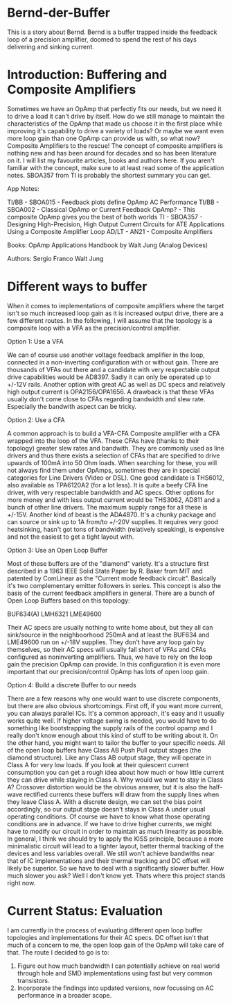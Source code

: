# Bernd-der-Buffer
This is a story about Bernd. Bernd is a buffer trapped inside the feedback loop of a precision amplifier, doomed to spend the rest of his days delivering and sinking current.


# Introduction: Buffering and Composite Amplifiers

Sometimes we have an OpAmp that perfectly fits our needs, but we need it to drive a load it can't drive by itself. How do we still manage to maintain the characteristics of the OpAmp that made us choose it in the first place while improving it's capability to drive a variety of loads? Or maybe we want even more loop gain than one OpAmp can provide us with, so what now? Composite Amplifiers to the rescue! The concept of composite amplifiers is nothing new and has been around for decades and so has been literature on it. I will list my favourite articles, books and authors here. If you aren't familiar with the concept, make sure to at least read some of the application notes. SBOA357 from TI is probably the shortest summary you can get.

App Notes:

TI/BB - SBOA015 - Feedback plots define OpAmp AC Performance 
TI/BB - SBOA002 - Classical OpAmp or Current Feedback OpAmp? - This composite OpAmp gives you the best of both worlds
TI - SBOA357 - Designing High-Precision, High Output Current Circuits for ATE Applications Using a Composite Amplifier Loop
AD/LT - AN21 - Composite Amplifiers

Books:
OpAmp Applications Handbook by Walt Jung (Analog Devices)

Authors:
Sergio Franco
Walt Jung

# Different ways to buffer

When it comes to implementations of composite amplifiers where the target isn't so much increased loop gain as it is increased output drive, there are a few different routes. In the following, I will assume that the topology is a composite loop with a VFA as the precision/control amplifier.

Option 1: Use a VFA

We can of course use another voltage feedback amplifier in the loop, connected in a non-inverting configuration with or without gain. There are thousands of VFAs out there and a candidate with very respectable output drive capabilities would be AD8397. Sadly it can only be operated up to +/-12V rails. Another option with great AC as well as DC specs and relatively high output current is OPA2156/OPA1656. A drawback is that these VFAs usually don't come close to CFAs regarding bandwidth and slew rate. Especially the bandwith aspect can be tricky.

Option 2: Use a CFA

A common approach is to build a VFA-CFA Composite amplifier with a CFA wrapped into the loop of the VFA. These CFAs have (thanks to their topology) greater slew rates and bandwith. They are commonly used as line drivers and thus there exists a selection of CFAs that are specified to drive upwards of 100mA into 50 Ohm loads. When searching for these, you will not always find them under OpAmps, sometimes they are in special categories for Line Drivers (Video or DSL). One good candidate is THS6012, also available as TPA6120A2 (for a lot less). It is quite a beefy CFA line driver, with very respectable bandwidth and AC specs. Other options for more money and with less output current would be THS3062, AD811 and a bunch of other line drivers. The maximum supply range for all these is +/-15V. Another kind of beast is the ADA4870. It's a chunky package and can source or sink up to 1A from/to +/-20V supplies. It requires very good heatsinking, hasn't got tons of bandwidth (relatively speaking), is expensive and not the easiest to get a tight layout with.

Option 3: Use an Open Loop Buffer

Most of these buffers are of the "diamond" variety. It's a structure first described in a 1963 IEEE Solid State Paper by R. Baker from MIT and patented by ComLinear as the "Current mode feedback circuit". Basically it's two complementary emitter followers in series. This concept is also the basis of the current feedback amplifiers in general. There are a bunch of Open Loop Buffers based on this topology:

BUF634(A)
LMH6321
LME49600

Their AC specs are usually nothing to write home about, but they all can sink/source in the neighboorhood 250mA and at least the BUF634 and LME49600 run on +/-18V supplies. They don't have any loop gain by themselves, so their AC specs will usually fall short of VFAs and CFAs configured as noninverting amplifiers. Thus, we have to rely on the loop gain the precision OpAmp can provide. In this configuration it is even more important that our precision/control OpAmp has lots of open loop gain.

Option 4: Build a discrete Buffer to our needs

There are a few reasons why one would want to use discrete components, but there are also obvious shortcomings. First off, if you want more current, you can always parallel ICs. It's a common approach, it's easy and it usually works quite well. If higher voltage swing is needed, you would have to do something like bootstrapping the supply rails of the control opamp and I really don't know enough about this kind of stuff to be writing about it. On the other hand, you might want to tailor the buffer to your specific needs. All of the open loop buffers have Class AB Push Pull output stages (the diamond structure). Like any Class AB output stage, they will operate in Class A for very low loads. If you look at their quiescent current consumption you can get a rough idea about how much or how little current they can drive while staying in Class A. Why would we want to stay in Class A? Crossover distortion would be the obvious answer, but it is also the half-wave rectified currents these buffers will draw from the supply lines when they leave Class A. With a discrete design, we can set the bias point accordingly, so our output stage doesn't stays in Class A under usual operating conditions. Of course we have to know what those operating conditions are in advance. If we have to drive higher currents, we might have to modify our circuit in order to maintain as much linearity as possible. In general, I think we should try to apply the KISS principle, because a more minimalistic circuit will lead to a tighter layout, better thermal tracking of the devices and less variables overall. We still won't achieve bandwiths near that of IC implementations and their thermal tracking and DC offset will likely be superior. So we have to deal with a significantly slower buffer. How much slower you ask? Well I don't know yet. Thats where this project stands right now.

# Current Status: Evaluation

I am currently in the process of evaluating different open loop buffer topologies and implementations for their AC specs. DC offset isn't that much of a concern to me, the open loop gain of the OpAmp will take care of that. The route I decided to go is to:

1. Figure out how much bandwidth I can potentially achieve on real world through hole and SMD implementations using fast but very common transistors.
2. Incorporate the findings into updated versions, now focussing on AC performance in a broader scope.
